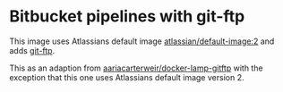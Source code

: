 # Bitbucket pipelines with git-ftp

This image uses Atlassians default image [atlassian/default-image:2](https://hub.docker.com/r/atlassian/default-image/) and adds [git-ftp](https://github.com/git-ftp/git-ftp).

This as an adaption from [aariacarterweir/docker-lamp-gitftp](https://hub.docker.com/r/aariacarterweir/docker-lamp-gitftp) with the exception that this one uses Atlassians default image version 2.
